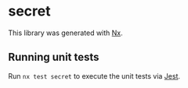 # secret

This library was generated with [Nx](https://nx.dev).

## Running unit tests

Run `nx test secret` to execute the unit tests via [Jest](https://jestjs.io).
